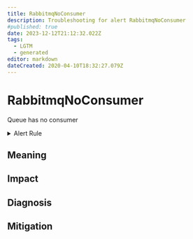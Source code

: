 ```yaml
---
title: RabbitmqNoConsumer
description: Troubleshooting for alert RabbitmqNoConsumer
#published: true
date: 2023-12-12T21:12:32.022Z
tags: 
  - LGTM
  - generated
editor: markdown
dateCreated: 2020-04-10T18:32:27.079Z
---
```


# RabbitmqNoConsumer

Queue has no consumer

<details>
  <summary>Alert Rule</summary>

{{% rule "rabbitmq/kbudde-rabbitmq-exporter.yml" "RabbitmqNoConsumer" %}}

{{% comment %}}

```yaml
alert: RabbitmqNoConsumer
expr: rabbitmq_queue_consumers == 0
for: 1m
labels:
    severity: critical
annotations:
    summary: RabbitMQ no consumer (instance {{ $labels.instance }})
    description: |-
        Queue has no consumer
          VALUE = {{ $value }}
          LABELS = {{ $labels }}
    runbook: https://github.com/srerun/prometheus-alerts/blob/main/content/runbooks/kbudde-rabbitmq-exporter/RabbitmqNoConsumer.md

```

{{% /comment %}}

</details>


## Meaning
[//]: # "Short paragraph that explains what the alert means"


## Impact
[//]: # "What could / will happen if the alert is not addressed"



## Diagnosis
[//]: # "Steps to take to identify the cause of the problem"



## Mitigation
[//]: # "The steps necessary to resolve the alert"
